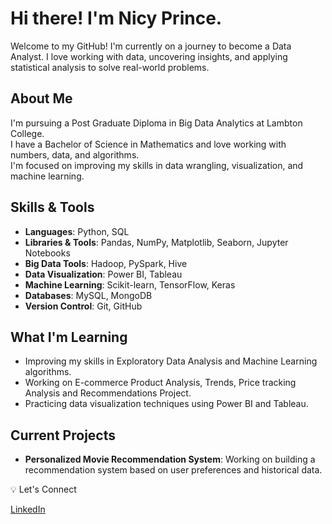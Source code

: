 # Hi there! I'm Nicy Prince.

Welcome to my GitHub! I'm currently on a journey to become a Data Analyst. I love working with data, uncovering insights, and applying statistical analysis to solve real-world problems.

## About Me
I'm pursuing a Post Graduate Diploma in Big Data Analytics at Lambton College.  
I have a Bachelor of Science in Mathematics and love working with numbers, data, and algorithms.  
I'm focused on improving my skills in data wrangling, visualization, and machine learning.

## Skills & Tools
- **Languages**: Python, SQL
- **Libraries & Tools**: Pandas, NumPy, Matplotlib, Seaborn, Jupyter Notebooks
- **Big Data Tools**: Hadoop, PySpark, Hive
- **Data Visualization**: Power BI, Tableau
- **Machine Learning**: Scikit-learn, TensorFlow, Keras
- **Databases**: MySQL, MongoDB
- **Version Control**: Git, GitHub

## What I'm Learning
- Improving my skills in Exploratory Data Analysis and Machine Learning algorithms.
- Working on E-commerce Product Analysis, Trends, Price tracking Analysis and Recommendations Project.
- Practicing data visualization techniques using Power BI and Tableau.

## Current Projects
- **Personalized Movie Recommendation System**: Working on building a recommendation system based on user preferences and historical data.

💡 Let's Connect  

[LinkedIn](https://www.linkedin.com/in/nicy-prince12/)
